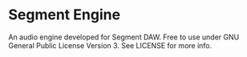 # Segment Engine
An audio engine developed for Segment DAW. Free to use under GNU General Public License Version 3. See LICENSE for more info.